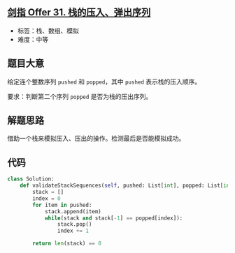 ## [剑指 Offer 31. 栈的压入、弹出序列](https://leetcode-cn.com/problems/zhan-de-ya-ru-dan-chu-xu-lie-lcof/)

- 标签：栈、数组、模拟
- 难度：中等

## 题目大意

给定连个整数序列 `pushed` 和 `popped`，其中 `pushed` 表示栈的压入顺序。

要求：判断第二个序列 `popped` 是否为栈的压出序列。

## 解题思路

借助一个栈来模拟压入、压出的操作。检测最后是否能模拟成功。

## 代码

```Python
class Solution:
    def validateStackSequences(self, pushed: List[int], popped: List[int]) -> bool:
        stack = []
        index = 0
        for item in pushed:
            stack.append(item)
            while(stack and stack[-1] == popped[index]):
                stack.pop()
                index += 1

        return len(stack) == 0
```

